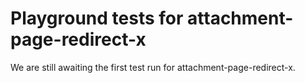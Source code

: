 # Playground tests for attachment-page-redirect-x
We are still awaiting the first test run for attachment-page-redirect-x.
